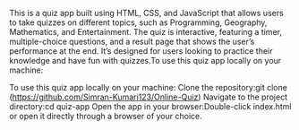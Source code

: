 This is a quiz app built using HTML, CSS, and JavaScript that allows users to take quizzes on different topics, such as Programming, Geography, Mathematics, and Entertainment. The quiz is interactive, featuring a timer, multiple-choice questions, and a result page that shows the user’s performance at the end. It’s designed for users looking to practice their knowledge and have fun with quizzes.To use this quiz app locally on your machine:

To use this quiz app locally on your machine:
Clone the repository:git clone (https://github.com/Simran-Kumari123/Online-Quiz)
Navigate to the project directory:cd quiz-app
Open the app in your browser:Double-click index.html or open it directly through a browser of your choice.
